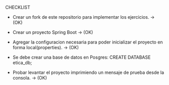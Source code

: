CHECKLIST

- Crear un fork de este repositorio para implementar los ejercicios. -> (OK)

- Crear un proyecto Spring Boot -> (OK)

- Agregar la configuracion necesaria para poder inicializar el proyecto en forma local(properties). -> (OK)

- Se debe crear una base de datos en Posgres: CREATE DATABASE etica_db;

- Probar levantar el proyecto imprimiendo un mensaje de prueba desde la consola. -> (OK)



